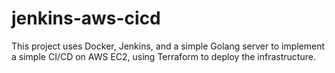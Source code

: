 # jenkins-aws-cicd
This project uses Docker, Jenkins, and a simple Golang server to implement 
a simple CI/CD on AWS EC2, using Terraform to deploy the infrastructure.


